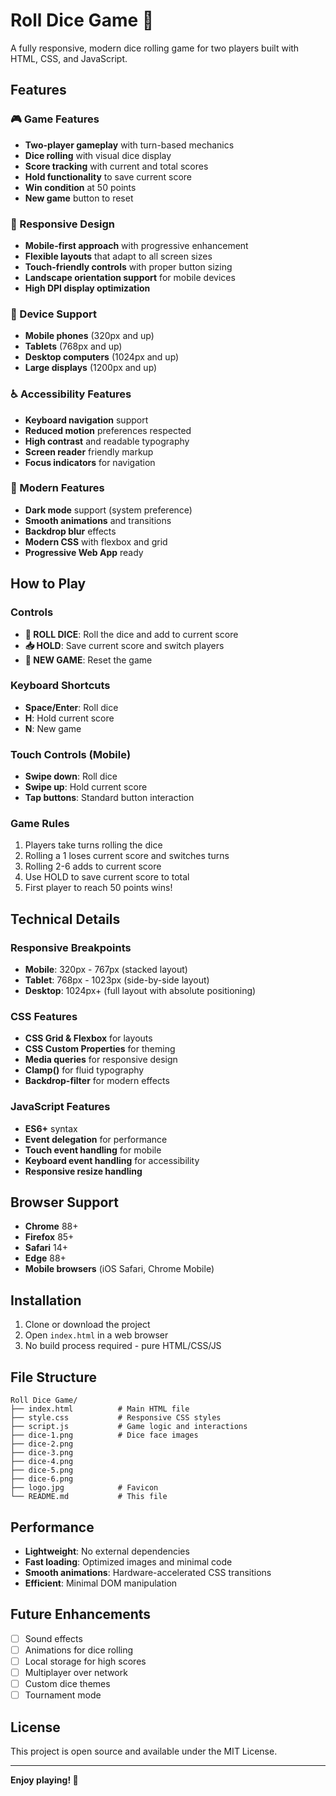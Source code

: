 # Roll Dice Game 🎲

A fully responsive, modern dice rolling game for two players built with HTML, CSS, and JavaScript.

## Features

### 🎮 Game Features

- **Two-player gameplay** with turn-based mechanics
- **Dice rolling** with visual dice display
- **Score tracking** with current and total scores
- **Hold functionality** to save current score
- **Win condition** at 50 points
- **New game** button to reset

### 📱 Responsive Design

- **Mobile-first approach** with progressive enhancement
- **Flexible layouts** that adapt to all screen sizes
- **Touch-friendly controls** with proper button sizing
- **Landscape orientation support** for mobile devices
- **High DPI display optimization**

### 🎯 Device Support

- **Mobile phones** (320px and up)
- **Tablets** (768px and up)
- **Desktop computers** (1024px and up)
- **Large displays** (1200px and up)

### ♿ Accessibility Features

- **Keyboard navigation** support
- **Reduced motion** preferences respected
- **High contrast** and readable typography
- **Screen reader** friendly markup
- **Focus indicators** for navigation

### 🌙 Modern Features

- **Dark mode** support (system preference)
- **Smooth animations** and transitions
- **Backdrop blur** effects
- **Modern CSS** with flexbox and grid
- **Progressive Web App** ready

## How to Play

### Controls

- **🎲 ROLL DICE**: Roll the dice and add to current score
- **📥 HOLD**: Save current score and switch players
- **🔄 NEW GAME**: Reset the game

### Keyboard Shortcuts

- **Space/Enter**: Roll dice
- **H**: Hold current score
- **N**: New game

### Touch Controls (Mobile)

- **Swipe down**: Roll dice
- **Swipe up**: Hold current score
- **Tap buttons**: Standard button interaction

### Game Rules

1. Players take turns rolling the dice
2. Rolling a 1 loses current score and switches turns
3. Rolling 2-6 adds to current score
4. Use HOLD to save current score to total
5. First player to reach 50 points wins!

## Technical Details

### Responsive Breakpoints

- **Mobile**: 320px - 767px (stacked layout)
- **Tablet**: 768px - 1023px (side-by-side layout)
- **Desktop**: 1024px+ (full layout with absolute positioning)

### CSS Features

- **CSS Grid & Flexbox** for layouts
- **CSS Custom Properties** for theming
- **Media queries** for responsive design
- **Clamp()** for fluid typography
- **Backdrop-filter** for modern effects

### JavaScript Features

- **ES6+** syntax
- **Event delegation** for performance
- **Touch event handling** for mobile
- **Keyboard event handling** for accessibility
- **Responsive resize handling**

## Browser Support

- **Chrome** 88+
- **Firefox** 85+
- **Safari** 14+
- **Edge** 88+
- **Mobile browsers** (iOS Safari, Chrome Mobile)

## Installation

1. Clone or download the project
2. Open `index.html` in a web browser
3. No build process required - pure HTML/CSS/JS

## File Structure

```
Roll Dice Game/
├── index.html          # Main HTML file
├── style.css           # Responsive CSS styles
├── script.js           # Game logic and interactions
├── dice-1.png          # Dice face images
├── dice-2.png
├── dice-3.png
├── dice-4.png
├── dice-5.png
├── dice-6.png
├── logo.jpg            # Favicon
└── README.md           # This file
```

## Performance

- **Lightweight**: No external dependencies
- **Fast loading**: Optimized images and minimal code
- **Smooth animations**: Hardware-accelerated CSS transitions
- **Efficient**: Minimal DOM manipulation

## Future Enhancements

- [ ] Sound effects
- [ ] Animations for dice rolling
- [ ] Local storage for high scores
- [ ] Multiplayer over network
- [ ] Custom dice themes
- [ ] Tournament mode

## License

This project is open source and available under the MIT License.

---

**Enjoy playing! 🎲**
